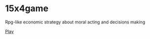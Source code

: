 # 15x4game
Rpg-like economic strategy about moral acting and decisions making

[Play](https://rawgit.com/gapak/15x4game/master/index.html)
